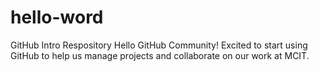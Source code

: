 # hello-word
GitHub Intro Respository
Hello GitHub Community!  Excited to start using GitHub to help us manage projects and collaborate on our work at MCIT.
